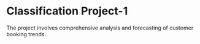 # Classification Project-1
The project involves comprehensive analysis and forecasting of customer booking trends.
